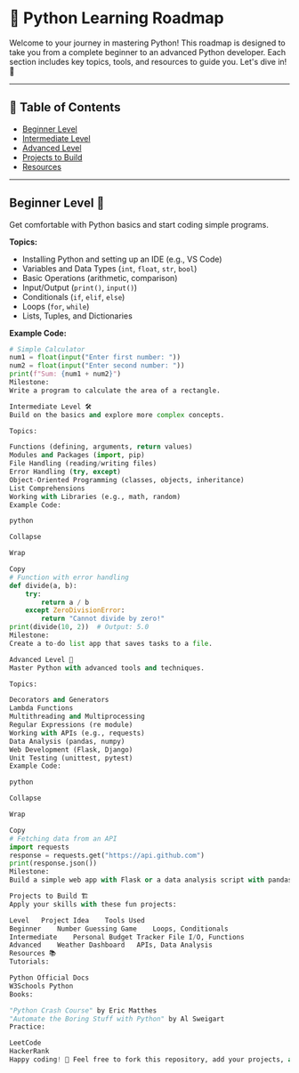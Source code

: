 # 🐍 Python Learning Roadmap

Welcome to your journey in mastering Python! This roadmap is designed to take you from a complete beginner to an advanced Python developer. Each section includes key topics, tools, and resources to guide you. Let's dive in! 🚀

---

## 📌 Table of Contents
- [Beginner Level](#beginner-level)
- [Intermediate Level](#intermediate-level)
- [Advanced Level](#advanced-level)
- [Projects to Build](#projects-to-build)
- [Resources](#resources)

---

## Beginner Level 🐣
Get comfortable with Python basics and start coding simple programs.

**Topics:**
- Installing Python and setting up an IDE (e.g., VS Code)
- Variables and Data Types (`int`, `float`, `str`, `bool`)
- Basic Operations (arithmetic, comparison)
- Input/Output (`print()`, `input()`)
- Conditionals (`if`, `elif`, `else`)
- Loops (`for`, `while`)
- Lists, Tuples, and Dictionaries

**Example Code:**
```python
# Simple Calculator
num1 = float(input("Enter first number: "))
num2 = float(input("Enter second number: "))
print(f"Sum: {num1 + num2}")
Milestone:
Write a program to calculate the area of a rectangle.

Intermediate Level 🛠️
Build on the basics and explore more complex concepts.

Topics:

Functions (defining, arguments, return values)
Modules and Packages (import, pip)
File Handling (reading/writing files)
Error Handling (try, except)
Object-Oriented Programming (classes, objects, inheritance)
List Comprehensions
Working with Libraries (e.g., math, random)
Example Code:

python

Collapse

Wrap

Copy
# Function with error handling
def divide(a, b):
    try:
        return a / b
    except ZeroDivisionError:
        return "Cannot divide by zero!"
print(divide(10, 2))  # Output: 5.0
Milestone:
Create a to-do list app that saves tasks to a file.

Advanced Level 🚀
Master Python with advanced tools and techniques.

Topics:

Decorators and Generators
Lambda Functions
Multithreading and Multiprocessing
Regular Expressions (re module)
Working with APIs (e.g., requests)
Data Analysis (pandas, numpy)
Web Development (Flask, Django)
Unit Testing (unittest, pytest)
Example Code:

python

Collapse

Wrap

Copy
# Fetching data from an API
import requests
response = requests.get("https://api.github.com")
print(response.json())
Milestone:
Build a simple web app with Flask or a data analysis script with pandas.

Projects to Build 🏗️
Apply your skills with these fun projects:

Level	Project Idea	Tools Used
Beginner	Number Guessing Game	Loops, Conditionals
Intermediate	Personal Budget Tracker	File I/O, Functions
Advanced	Weather Dashboard	APIs, Data Analysis
Resources 📚
Tutorials:

Python Official Docs
W3Schools Python
Books:

"Python Crash Course" by Eric Matthes
"Automate the Boring Stuff with Python" by Al Sweigart
Practice:

LeetCode
HackerRank
Happy coding! 🎉 Feel free to fork this repository, add your projects, and track your progress here.